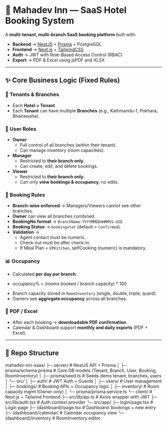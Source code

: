 # 🏨 Mahadev Inn — SaaS Hotel Booking System

A **multi-tenant, multi-branch SaaS booking platform** built with:

* **Backend** → [NestJS](https://nestjs.com/) + [Prisma](https://www.prisma.io/) + PostgreSQL  
* **Frontend** → [Next.js](https://nextjs.org/) + [TailwindCSS](https://tailwindcss.com/)  
* **Auth** → JWT with Role-Based Access Control (RBAC)  
* **Export** → PDF & Excel using jsPDF and XLSX  

---

## ✨ Core Business Logic (Fixed Rules)

### 🎯 Tenants & Branches
* Each **Hotel = Tenant**  
* Each **Tenant** can have multiple **Branches** (e.g., Kathmandu-1, Pokhara, Bhairawaha).  

### 👥 User Roles
* **Owner**
  * Full control of all branches (within their tenant).
  * Can manage inventory (room capacities).  
* **Manager**
  * Restricted to **their branch only**.
  * Can create, edit, and delete bookings.  
* **Viewer**
  * Restricted to **their branch only**.
  * Can only **view bookings & occupancy**, no edits.  

### 📝 Booking Rules
* **Branch-wise enforced** → Managers/Viewers cannot see other branches.  
* **Owner** can view all branches combined.  
* **BookingNo format** → `BranchName-YYYYMMDDHHMMSS-UID`  
* **Booking Status** → `bookingstat` (default = `Confirmed`).  
* **Validation** →  
  - Agent contact must be numeric.  
  - Check-out must be after check-in.  
  - If Meal Plan = `EPKitchen`, selfCooking (numeric) is mandatory.  

### 📊 Occupancy
* Calculated **per day per branch**:
- occupancy% = (rooms booked / branch capacity) * 100
* Branch capacity stored in `RoomInventory` (single, double, triple, quard).  
* Owners see **aggregate occupancy** across all branches.  

### 📄 PDF / Excel
* After each booking → **downloadable PDF confirmation**.  
* Calendar & Dashboard support **monthly and daily exports** (PDF + Excel).  

---

## 📂 Repo Structure

mahadev-inn-saas/
├─ server/ # NestJS API + Prisma
│ ├─ prisma/schema.prisma # Core DB models (Tenant, Branch, User, Booking, RoomInventory)
│ ├─ prisma/seed.ts # Seeds demo tenant, branches, users
│ └─ src/
│ ├─ auth/ # JWT Auth + Guards
│ ├─ users/ # User management
│ ├─ bookings/ # Booking APIs + Occupancy logic
│ ├─ inventory/ # Room capacity mgmt (Owner only)
│ └─ prisma/prisma.service.ts
└─ client/ # Next.js + Tailwind frontend
├─ src/lib/api.ts # Axios wrapper with JWT
├─ src/lib/auth.tsx # Auth context provider
└─ src/app/
├─ login/page.tsx # Login page
├─ (dashboard)/page.tsx # Dashboard: bookings + new entry
├─ (dashboard)/calendar/ # Calendar occupancy view
└─ (dashboard)/inventory # RoomInventory editor
